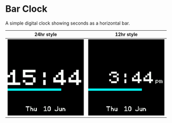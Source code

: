 # Bar Clock

A simple digital clock showing seconds as a horizontal bar.

| 24hr style                           | 12hr style                                            |
| ------------------------------------ | ----------------------------------------------------- |
| ![24-hour bar clock](screenshot.png) | ![12-hour bar clock with meridian](screenshot_pm.png) |
